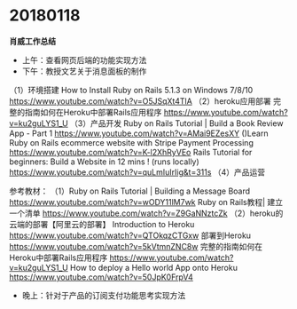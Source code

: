# 20180118

**肖威工作总结**
- 上午：查看网页后端的功能实现方法
- 下午：教授文艺关于消息面板的制作

（1）环境搭建
How to Install Ruby on Rails 5.1.3 on Windows 7/8/10
https://www.youtube.com/watch?v=O5JSqXt4TlA
（2）heroku应用部署
完整的指南如何在Heroku中部署Rails应用程序
https://www.youtube.com/watch?v=ku2guLYS1_U
（3）产品开发
Ruby on Rails Tutorial | Build a Book Review App - Part 1
https://www.youtube.com/watch?v=AMai9EZesXY
()Learn Ruby on Rails ecommerce website with Stripe Payment Processing
https://www.youtube.com/watch?v=K-l2XhRyVEo
Rails Tutorial for beginners: Build a Website in 12 mins ! (runs locally)
https://www.youtube.com/watch?v=quLmIuIrIig&t=311s
（4）产品运营



参考教材：
（1）Ruby on Rails Tutorial | Building a Message Board
https://www.youtube.com/watch?v=wODY11lM7wk
Ruby on Rails教程| 建立一个清单
https://www.youtube.com/watch?v=Z9GaNNztcZk
（2）heroku的云端的部署【阿里云的部署】
Introduction to Heroku
https://www.youtube.com/watch?v=QTOkqzCTGxw
部署到Heroku
https://www.youtube.com/watch?v=5kVtmnZNC8w
完整的指南如何在Heroku中部署Rails应用程序
https://www.youtube.com/watch?v=ku2guLYS1_U
How to deploy a Hello world App onto Heroku
https://www.youtube.com/watch?v=50JpK0FrpV4

- 晚上：针对于产品的订阅支付功能思考实现方法
